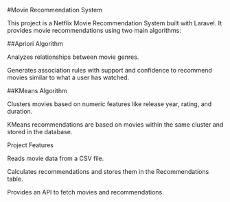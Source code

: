 #Movie Recommendation System

This project is a Netflix Movie Recommendation System built with Laravel.
It provides movie recommendations using two main algorithms:

##Apriori Algorithm

Analyzes relationships between movie genres.

Generates association rules with support and confidence to recommend movies similar to what a user has watched.

##KMeans Algorithm

Clusters movies based on numeric features like release year, rating, and duration.

KMeans recommendations are based on movies within the same cluster and stored in the database.

Project Features

Reads movie data from a CSV file.

Calculates recommendations and stores them in the Recommendations table.

Provides an API to fetch movies and recommendations.
